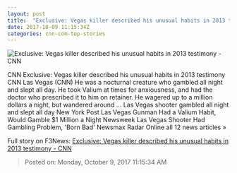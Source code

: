 ```yaml
---
layout: post
title:  "Exclusive: Vegas killer described his unusual habits in 2013 testimony - CNN"
date: 2017-10-09 11:15:34Z
categories: cnn-com-top-stories
---
```


![Exclusive: Vegas killer described his unusual habits in 2013 testimony - CNN](http://i2.cdn.cnn.com/cnnnext/dam/assets/171003093253-cnnee-pkg-ana-maria-luengo-quin-era-stephen-paddock-el-psicopata-de-las-vegas-00002015-super-tease.jpg)

CNN Exclusive: Vegas killer described his unusual habits in 2013 testimony CNN Las Vegas (CNN) He was a nocturnal creature who gambled all night and slept all day. He took Valium at times for anxiousness, and had the doctor who prescribed it to him on retainer. He wagered up to a million dollars a night, but wandered around ... Las Vegas shooter gambled all night and slept all day New York Post Las Vegas Gunman Had a Valium Habit, Would Gamble $1 Million a Night Newsweek Las Vegas Shooter Had Gambling Problem, 'Born Bad' Newsmax Radar Online all 12 news articles »


Full story on F3News: [Exclusive: Vegas killer described his unusual habits in 2013 testimony - CNN](http://www.f3nws.com/n/PZ2pNG)

> Posted on: Monday, October 9, 2017 11:15:34 AM
